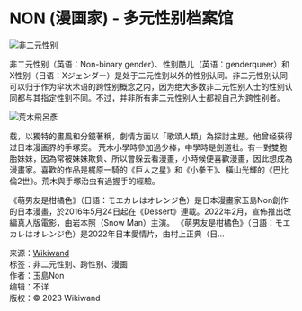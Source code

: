 # NON (漫画家) - 多元性别档案馆

![非二元性别](//upload.wikimedia.org/wikipedia/commons/thumb/5/57/Marche_des_Fiert%C3%A9s_Paris_02_07_2016_06.jpg/80px-Marche_des_Fiert%C3%A9s_Paris_02_07_2016_06.jpg)

非二元性别（英语：Non-binary gender）、性别酷儿（英语：genderqueer）和X性别（日语：Xジェンダー）是处于二元性别以外的性别认同。非二元性别认同可以归于作为伞状术语的跨性别概念之内，因为绝大多数非二元性别人士的性别认同都与其指定性别不同。不过，并非所有非二元性别人士都视自己为跨性别者。

![荒木飛呂彥](//upload.wikimedia.org/wikipedia/commons/thumb/c/c7/Hirohiko_Araki_2013_-_cropped.jpg/80px-Hirohiko_Araki_2013_-_cropped.jpg)

载，以獨特的畫風和分鏡著稱，劇情方面以「歌頌人類」為探討主題。他曾经获得过日本漫画界的手塚奖。 荒木小學時參加過少棒，中學時是劍道社。有一對雙胞胎妹妹，因為常被妹妹欺負、所以會躲去看漫畫，小時候便喜歡漫畫，因此想成為漫畫家。喜歡的作品是梶原一騎的《巨人之星》和《小拳王》、橫山光輝的《巴比倫2世》。荒木與手塚治虫有過握手的經驗。

《萌男友是柑橘色》（日語：モエカレはオレンジ色）是日本漫畫家玉島Non創作的日本漫畫，於2016年5月24日起在《Dessert》連載。2022年2月，宣佈推出改編真人版電影，由岩本照（Snow Man）主演。 《萌男友是柑橘色》（日語：モエカレはオレンジ色）是2022年日本愛情片，由村上正典（日...

来源：[Wikiwand](https://www.wikiwand.com/zh-tw/articles/NON_(%E6%BC%AB%E7%94%BB%E5%AE%B6))  
标签：非二元性别、跨性别、漫画  
作者：玉島Non  
编辑：不详  
版权：© 2023 Wikiwand
<!-- tcd_original_link https://www.wikiwand.com/zh-tw/articles/NON_(%E6%BC%AB%E7%94%BB%E5%AE%B6) -->
